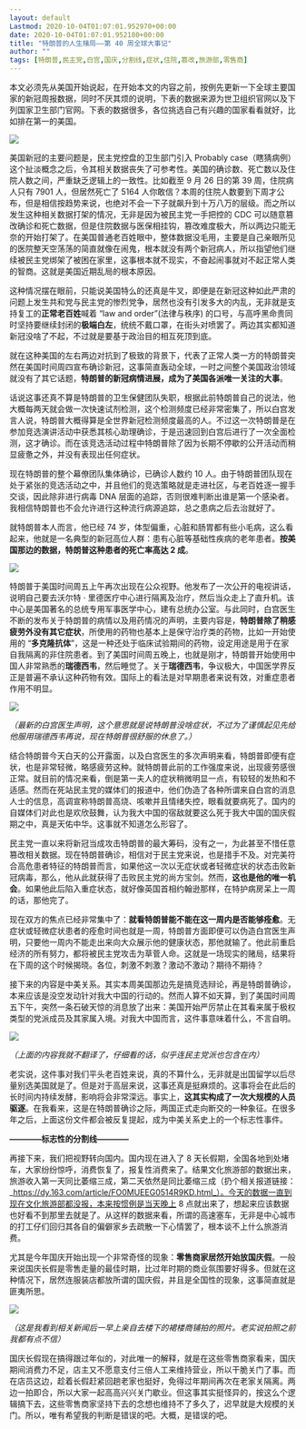 ```yaml
---
layout: default
Lastmod: 2020-10-04T01:07:01.952970+00:00
date: 2020-10-04T01:07:01.952180+00:00
title: "特朗普的人生赌局——第 40 周全球大事记"
author: ""
tags: [特朗普,民主党,白宫,国庆,分割线,症状,住院,篡改,旅游部,零售商]
---
```


本文必须先从美国开始说起，在开始本文的内容之前，按例先更新一下全球主要国家的新冠周报数据，同时不厌其烦的说明，下表的数据来源为世卫组织官网以及下列国家卫生部门官网。下表的数据很多，各位挑选自己有兴趣的国家看看就好，比如排在第一的美国。

![](https://images.weserv.nl/?url=https%3A//archive.is/76Hk6/d8797c908f25f67be905093d0df4277ed2b72fdf.webp)

美国新冠的主要问题是，民主党控盘的卫生部门引入 Probably case（瞎猜病例）这个扯淡概念之后，令其相关数据丧失了可参考性。美国的确诊数、死亡数以及住院人数之间，严重缺乏逻辑上的一致性。比如截至 9 月 26 日的第 39 周，住院病人只有 7901 人，但居然死亡了 5164 人你敢信？本周的住院人数要到下周才公布，但是相信按趋势来说，也绝对不会一下子就飙升到十万八万的层级。而之所以发生这种相关数据打架的情况，无非是因为被民主党一手把控的 CDC 可以随意篡改确诊和死亡数据，但是住院数据与医保相挂钩，篡改难度极大，所以两边只能无奈的开始打架了。在美国普通老百姓眼中，整体数据没毛用，主要是自己亲眼所见的医院整天空荡荡的简直就像在闹鬼，根本就没有两个新冠病人，所以指望他们继续被民主党绑架了被困在家里，这事根本就不现实，不奋起闹事就对不起正常人类的智商。这就是美国近期乱局的根本原因。

这种情况摆在眼前，只能说美国特么的还真是牛叉，即便是在新冠这种如此严肃的问题上发生共和党与民主党的惨烈党争，居然也没有引发多大的内乱，无非就是支持复工的**正常老百姓**喊着 “law and order”(法律与秩序) 的口号，与高呼黑命贵同时坚持要继续封闭的**极端白左**，统统不戴口罩，在街头对喷罢了。两边其实都知道新冠没啥了不起，不过就是要基于政治目的相互死顶到底。

就在这种美国的左右两边对抗到了极致的背景下，代表了正常人类一方的特朗普突然在美国时间周四宣布确诊新冠，这事简直轰动全球，一时之间整个美国政治领域就没有了其它话题，**特朗普的新冠病情进展，成为了美国各派唯一关注的大事**。

话说这事还真不算是特朗普的卫生保健团队失职，根据此前特朗普自己的说法，他大概每两天就会做一次快速试剂检测，这个检测频度已经非常密集了，所以白宫发言人说，特朗普大概得算是全世界新冠检测频度最高的人。不过这一次特朗普是在参加竞选演讲活动中获悉其核心助理确诊，于是迅速回到白宫后进行了一次全面检测，这才确诊。而在该竞选活动过程中特朗普除了因为长期不停歇的公开活动而稍显疲惫之外，并没有表现出任何症状。

现在特朗普的整个幕僚团队集体确诊，已确诊人数约 10 人。由于特朗普团队现在处于紧张的竞选活动之中，并且他们的竞选策略就是走进社区，与老百姓逐一握手交谈，因此除非进行病毒 DNA 层面的追踪，否则很难判断出谁是第一个感染者。我相信特朗普也不会允许进行这种流行病源追踪，总之患病之后去治就好了。

就特朗普本人而言，他已经 74 岁，体型偏重，心脏和肠胃都有些小毛病，这么看起来，他就是一名典型的新冠高位人群：患有心脏等基础性疾病的老年患者。**按美国那边的数据，特朗普这种患者的死亡率高达 2 成**。  

![](https://images.weserv.nl/?url=https%3A//archive.is/76Hk6/959b291c6cb02564c4fba31e44a3ad7aa2d9c0a0.gif)

特朗普于美国时间周五上午再次出现在公众视野。他发布了一次公开的电视讲话，说明自己要去沃尔特 · 里德医疗中心进行隔离及治疗，然后当众走上了直升机。该中心是美国著名的总统专用军事医学中心，建有总统办公室。与此同时，白宫医生不断的发布关于特朗普的病情以及用药情况的声明，主要内容是，**特朗普除了稍感疲劳外没有其它症状**，所使用的药物也基本上是保守治疗类的药物，比如一开始使用的 “**多克隆抗体**”，这是一种还处于临床试验期间的药物，设定用途是用于在家自我隔离的非住院患者。到了美国时间周五晚上，也就是刚才，特朗普开始使用中国人非常熟悉的**瑞德西韦**，然后睡觉了。关于**瑞德西韦**，争议极大，中国医学界反正是普遍不承认这种药物有效。国际上的看法是对早期患者来说有效，对重症患者作用不明显。  

![](https://images.weserv.nl/?url=https%3A//archive.is/76Hk6/3da493631581eba06d960f65447895e95ff8b539.webp)

_（最新的白宫医生声明，这个意思就是说特朗普没啥症状，不过为了谨慎起见先给他服用瑞德西韦再说，现在特朗普很舒服的休息了。）_

结合特朗普今天白天的公开露面，以及白宫医生的多次声明来看，特朗普即便有症状，也是非常轻微，略感疲劳这种。就特朗普此前的工作强度来说，出现疲劳感很正常。就目前的情况来看，倒是第一夫人的症状稍微明显一点，有较轻的发热和不适感。然而在死站民主党的媒体们的报道中，他们伪造了各种所谓来自白宫的消息人士的信息，高调宣称特朗普高烧、咳嗽并且情绪失控，眼看就要病死了。国内的自媒体们对此也是欢欣鼓舞，认为我大中国的宿敌就要这么死于我大中国的国庆假期之中，真是天佑中华。这事就不知道怎么形容了。

民主党一直以来将新冠当成攻击特朗普的最大筹码，没有之一，为此甚至不惜任意篡改相关数据。现在特朗普确诊，相信对于民主党来说，也是措手不及。对完美符合高危患者特征的特朗普而言，如果他这一次以无症状或者轻微症状的状态击败新冠病毒，那么，他从此就获得了击败民主党的尚方宝剑。然而，**这也是他的唯一机会**。如果他此后陷入重症状态，就好像英国首相约翰逊那样，在特护病房呆上一周的话，那他完了。

现在双方的焦点已经非常集中了：**就看特朗普能不能在这一周内是否能够痊愈**。无症状或轻微症状患者的痊愈时间也就是一周，特朗普方面即便可以伪造白宫医生声明，只要他一周内不能走出来向大众展示他的健康状态，那他就输了。他此前重启经济的所有努力，都将被民主党攻击为草菅人命。这就是一场现实的赌局，结果将在下周的这个时候揭晓。各位，刺激不刺激？激动不激动？期待不期待？


接下来的内容是中美关系。其实本周美国那边先是搞竞选辩论，再是特朗普确诊，本来应该是没空发动针对我大中国的行动的。然而人算不如天算，到了美国时间周五下午，突然一条石破天惊的消息放了出来：美国开始严厉禁止在其看来属于极权类型的党派成员及其家属入境。对我大中国而言，这件事意味着什么，不言自明。

![](https://images.weserv.nl/?url=https%3A//archive.is/76Hk6/00c8054eb6876ea7e3b0b6d991c80b267333c72c.webp)

_（上面的内容我就不翻译了，仔细看的话，似乎连民主党派也包含在内）_  

老实说，这件事对我们平头老百姓来说，真的不算什么，无非就是出国留学以后尽量别选美国就是了。但是对于高层来说，这事还真是挺麻烦的。这事将会在此后的长时间内持续发酵，影响将会非常深远。事实上，**这其实构成了一次大规模的人员驱逐**。在我看来，这是在特朗普确诊之际，两国正式走向断交的一种象征。在很多年之后，上面这份文件都会被反复提起，成为中美关系史上的一个标志性事件。

**————标志性的分割线————**  

再接下来，我们把视野转向国内。国内现在进入了 8 天长假期，全国各地到处堵车，大家纷纷惊呼，消费恢复了，报复性消费来了。结果文化旅游部的数据出来，旅游收入第一天同比萎缩三成，第二天依然是同比萎缩三成（扔个相关报道链接：_https://dy.163.com/article/FO0MUEEG0514R9KD.html_）。今天的数据一直到现在文化旅游部都没报，本来按惯例是当天晚上 8 点就出来了，想起来应该数据也好看不到那里去就是了。从这样的数据来看，所谓的高速塞车，无非是中心城市的打工仔们回归其各自的偏僻家乡去疏散一下心情罢了，根本谈不上什么旅游消费。

尤其是今年国庆开始出现一个非常奇怪的现象：**零售商家居然开始放国庆假**。一般来说国庆长假是零售走量的最佳时期，比过年时期的商业氛围要好得多。但就在这种情况下，居然连服装店都放所谓的国庆假，并且是全国性的现象，这事简直就是匪夷所思。  

![](https://images.weserv.nl/?url=https%3A//archive.is/76Hk6/35f4de0229527207b0ed34f60708b34852cf37de.webp)

_（这是我看到相关新闻后一早上亲自去楼下的裙楼商铺拍的照片。老实说拍照之前我都有点不信）_  

国庆长假现在搞得跟过年似的，对此唯一的解释，就是在这些零售商家看来，国庆期间消费力不足，店主又不愿意支付三倍人工来维持营业，所以干脆关门了事。而在店员这边，趁着长假赶紧回趟老家也挺好，免得过年期间再次在老家关隔离。两边一拍即合，所以大家一起高高兴兴关门歇业。但这事其实挺怪异的，按这么个逻辑搞下去，这些零售商家坚持下去的念想也维持不了多久了，迟早就是大规模的关门。所以，唯有希望我的判断是错误的吧。大概，是错误的吧。

